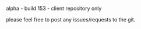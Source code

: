 alpha - build 153 - client repository only

please feel free to post any issues/requests to the git.
